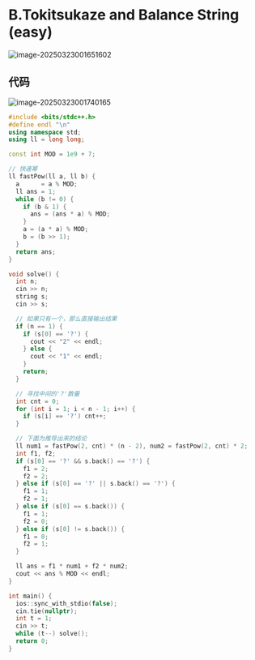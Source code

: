 # B.Tokitsukaze and Balance String (easy)

![image-20250323001651602](https://gitee.com/chen-houchao/images/raw/master/202503230016721.png)

## 代码

![image-20250323001740165](https://gitee.com/chen-houchao/images/raw/master/202503230017203.png)

```cpp
#include <bits/stdc++.h>
#define endl "\n"
using namespace std;
using ll = long long;

const int MOD = 1e9 + 7;

// 快速幂
ll fastPow(ll a, ll b) {
  a      = a % MOD;
  ll ans = 1;
  while (b != 0) {
    if (b & 1) {
      ans = (ans * a) % MOD;
    }
    a = (a * a) % MOD;
    b = (b >> 1);
  }
  return ans;
}

void solve() {
  int n;
  cin >> n;
  string s;
  cin >> s;

  // 如果只有一个，那么直接输出结果
  if (n == 1) {
    if (s[0] == '?') {
      cout << "2" << endl;
    } else {
      cout << "1" << endl;
    }
    return;
  }

  // 寻找中间的'?'数量
  int cnt = 0;
  for (int i = 1; i < n - 1; i++) {
    if (s[i] == '?') cnt++;
  }

  // 下面为推导出来的结论
  ll num1 = fastPow(2, cnt) * (n - 2), num2 = fastPow(2, cnt) * 2;
  int f1, f2;
  if (s[0] == '?' && s.back() == '?') {
    f1 = 2;
    f2 = 2;
  } else if (s[0] == '?' || s.back() == '?') {
    f1 = 1;
    f2 = 1;
  } else if (s[0] == s.back()) {
    f1 = 1;
    f2 = 0;
  } else if (s[0] != s.back()) {
    f1 = 0;
    f2 = 1;
  }

  ll ans = f1 * num1 + f2 * num2;
  cout << ans % MOD << endl;
}

int main() {
  ios::sync_with_stdio(false);
  cin.tie(nullptr);
  int t = 1;
  cin >> t;
  while (t--) solve();
  return 0;
}
```

